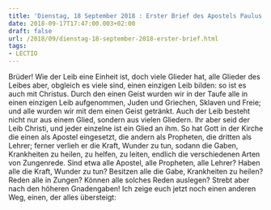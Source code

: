```yaml
---
title: 'Dienstag, 18 September 2018 : Erster Brief des Apostels Paulus an die Korinther 12,12-14.27-31a.'
date: 2018-09-17T17:47:00.003+02:00
draft: false
url: /2018/09/dienstag-18-september-2018-erster-brief.html
tags: 
- LECTIO
---
```


Brüder! Wie der Leib eine Einheit ist, doch viele Glieder hat, alle Glieder des Leibes aber, obgleich es viele sind, einen einzigen Leib bilden: so ist es auch mit Christus. Durch den einen Geist wurden wir in der Taufe alle in einen einzigen Leib aufgenommen, Juden und Griechen, Sklaven und Freie; und alle wurden wir mit dem einen Geist getränkt. Auch der Leib besteht nicht nur aus einem Glied, sondern aus vielen Gliedern. Ihr aber seid der Leib Christi, und jeder einzelne ist ein Glied an ihm. So hat Gott in der Kirche die einen als Apostel eingesetzt, die andern als Propheten, die dritten als Lehrer; ferner verlieh er die Kraft, Wunder zu tun, sodann die Gaben, Krankheiten zu heilen, zu helfen, zu leiten, endlich die verschiedenen Arten von Zungenrede. Sind etwa alle Apostel, alle Propheten, alle Lehrer? Haben alle die Kraft, Wunder zu tun? Besitzen alle die Gabe, Krankheiten zu heilen? Reden alle in Zungen? Können alle solches Reden auslegen? Strebt aber nach den höheren Gnadengaben! Ich zeige euch jetzt noch einen anderen Weg, einen, der alles übersteigt: